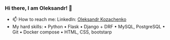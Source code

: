 ### Hi there, I am Oleksandr! 👋

- 📫 How to reach me: LinkedIn: <a href="https://www.linkedin.com/in/psylocub/">Oleksandr Kozachenko</a>
- My hard skills:
 • Python 
 • Flask 
 • Django + DRF 
 • MySQL, PostgreSQL 
 • Git 
 • Docker compose 
 • HTML, CSS, bootstarp
